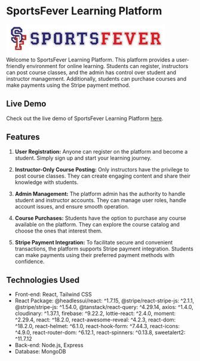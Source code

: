# SportsFever Learning Platform
![Website Logo](/public/navLogo.png) </br>
Welcome to SportsFever Learning Platform. This platform provides a user-friendly environment for online learning. Students can register, instructors can post course classes, and the admin has control over student and instructor management. Additionally, students can purchase courses and make payments using the Stripe payment method.

## Live Demo

Check out the live demo of SportsFever Learning Platform [here](https://www.example.com).


## Features

1. **User Registration:** Anyone can register on the platform and become a student. Simply sign up and start your learning journey.

2. **Instructor-Only Course Posting:** Only instructors have the privilege to post course classes. They can create engaging content and share their knowledge with students.

3. **Admin Management:** The platform admin has the authority to handle student and instructor accounts. They can manage user roles, handle account issues, and ensure smooth operation.

4. **Course Purchases:** Students have the option to purchase any course available on the platform. They can explore the course catalog and choose the ones that interest them.

5. **Stripe Payment Integration:** To facilitate secure and convenient transactions, the platform supports Stripe payment integration. Students can make payments using their preferred payment methods with confidence.

## Technologies Used

- Front-end: React, Tailwind CSS
- React Package:
    @headlessui/react: ^1.7.15,
    @stripe/react-stripe-js: ^2.1.1,
    @stripe/stripe-js: ^1.54.0,
    @tanstack/react-query: ^4.29.14,
    axios: ^1.4.0,
    cloudinary: ^1.37.1,
    firebase: ^9.22.2,
    lottie-react: ^2.4.0,
    moment: ^2.29.4,
    react: ^18.2.0,
    react-awesome-reveal: ^4.2.3,
    react-dom: ^18.2.0,
    react-helmet: ^6.1.0,
    react-hook-form: ^7.44.3,
    react-icons: ^4.9.0,
    react-router-dom: ^6.12.1,
    react-spinners: ^0.13.8,
    sweetalert2: ^11.7.12
- Back-end: Node.js, Express
- Database: MongoDB
